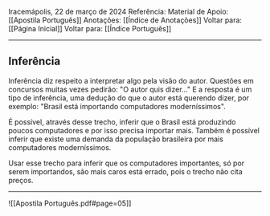 Iracemápolis, 22 de março de 2024
Referência:
Material de Apoio: [[Apostila Português]]
Anotações: [[Índice de Anotações]]
Voltar para: [[Página Inicial]]
Voltar para: [[Índice Português]]
___________________
## Inferência
Inferência diz respeito a interpretar algo pela visão do autor. Questões em concursos muitas vezes pedirão: "O autor quis dizer..." E a resposta é um tipo de inferência, uma dedução do que o autor está querendo dizer, por exemplo: "Brasil está importando computadores moderníssimos".  

É possível, através desse trecho, inferir que o Brasil está produzindo poucos computadores e por isso precisa importar mais. Também é possível inferir que existe uma demanda da população brasileira por mais computadores moderníssimos. 

Usar esse trecho para inferir que os computadores importantes, só por serem importandos, são mais caros está errado, pois o trecho não cita preços.

___________________

![[Apostila Português.pdf#page=05]]
